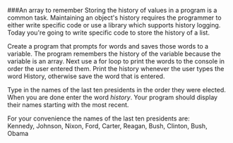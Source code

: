 <!--djw:done-->
###An array to remember
Storing the history of values in a program is a common task. Maintaining an object's history requires the programmer to either write specific code or use a library which supports history logging. Today you're going to write specific code to store the history of a list.

Create a program that prompts for words and saves those words to a variable. The program remembers the history of the variable because the variable is an array. Next use a for loop to print the words to the console in order the user entered them. Print the history whenever the user types the word History, otherwise save the word that is entered.

Type in the names of the last ten presidents in the order they were elected. When you are done enter the word _history_. Your program should display their names starting with the most recent.

For your convenience the names of the last ten presidents are:<br>
Kennedy, Johnson, Nixon, Ford, Carter, Reagan, Bush, Clinton, Bush, Obama



